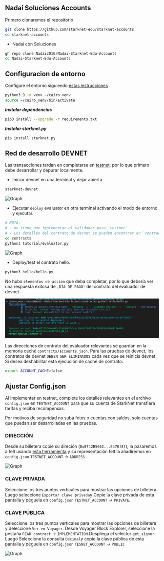 ## Nadai Soluciones Accounts

Primero clonaremos el repositorio

```bash
git clone https://github.com/starknet-edu/starknet-accounts
cd starknet-accounts
```

* Nadai con Soluciones

```bash
gh repo clone Nadai2010/Nadai-Starknet-Edu-Accounts
cd Nadai-Starknet-Edu-Accounts
```

## Configuracion de entorno

Configure el entorno siguiendo [estas instrucciones](https://starknet.io/docs/quickstart.html#quickstart)


```bash
python3.9 -m venv ~/cairo_venv
source ~/cairo_venv/bin/activate
```

***Instalar dependencias***

```bash
pip3 install --upgrade -r requirements.txt
```

***Instalar starknet.py***

```bash
pip install starknet.py
```

## Red de desarrollo DEVNET

Las transacciones tardan en completarse en [testnet](https://goerli.voyager.online), por lo que primero debe desarrollar y depurar localmente.

* Iniciar devnet en una terminal y dejar abierta.

```bash
starknet-devnet
```
![Graph](/Imágenes/devnet.png)

* Ejecutar `deploy` evaluator en otra terminal activando el modo de entorno y ejecutar.

```bash
# NOTA:
# - no tiene que implementar el validador para `testnet`
# - Los detalles del contrato de devnet se pueden encontrar en `contracts/accounts.json`
cd contracts
python3 tutorial/evaluator.py
```

![Graph](/Imágenes/Evaluator.png)

* Deploy/test el contrato hello. 

```bash
python3 hello/hello.py
```

No hubo `elementos de acción` que deba completar, por lo que debería ver una respuesta exitosa de `¡DÍA DE PAGO!` del contrato del evaluador de devnet.

![Graph](/Imágenes/hello.png)


Las direcciones de contrato del evaluador relevantes se guardan en la memoria caché `contracts/accounts.json`. Para las pruebas de devnet, los contratos de devnet `DEBEN SER ELIMINADOS` cada vez que se reinicia devnet. Si desea deshabilitar esta ejecución de caché de contrato:

```bash
export ACCOUNT_CACHE=false
```

## Ajustar Config.json

Al implementar en testnet, complete los detalles relevantes en el archivo `config.json` en `TESTNET_ACCOUNT` para que su cuenta de StarkNet transfiera tarifas y reciba recompensas.

Por motivos de seguridad no suba fotos o cuentas con saldos, solo cuentas que puedan ser desarrolladas en las pruebas.

### DIRECCIÓN

Desde su billetera copie su direción (`0x0742B5662...6476f8f`), la pasaremos a felt usando [esta herramienta](https://util.turbofish.co) y su representación felt la añadiremos en `config.json` `TESTNET_ACCOUNT` -> `ADDRESS`

![Graph](/Imágenes/account.png)

### CLAVE PRIVADA

Seleccione los tres puntos verticales para mostrar las opciones de billetera. Luego seleccione `Exportar clave privada`y Copie la clave privada de esta pantalla y péguela en `config.json` `TESTNET_ACCOUNT` -> `PRIVATE`.

### CLAVE PÚBLICA

Seleccione los tres puntos verticales para mostrar las opciones de billetera y deleccione `Ver en Voyager`. Desde Voyager Block Explorer, seleccione la pestaña `READ contract` -> `IMPLEMENTATION`.Despliega el selector `get_signer`. Luego Seleccione la consulta `Decimal`y copie la clave pública de esta pantalla y péguela en `config.json` `TESNET_ACCOUNT` -> `PUBLIC`

![Graph](/Imágenes/signer.png)

